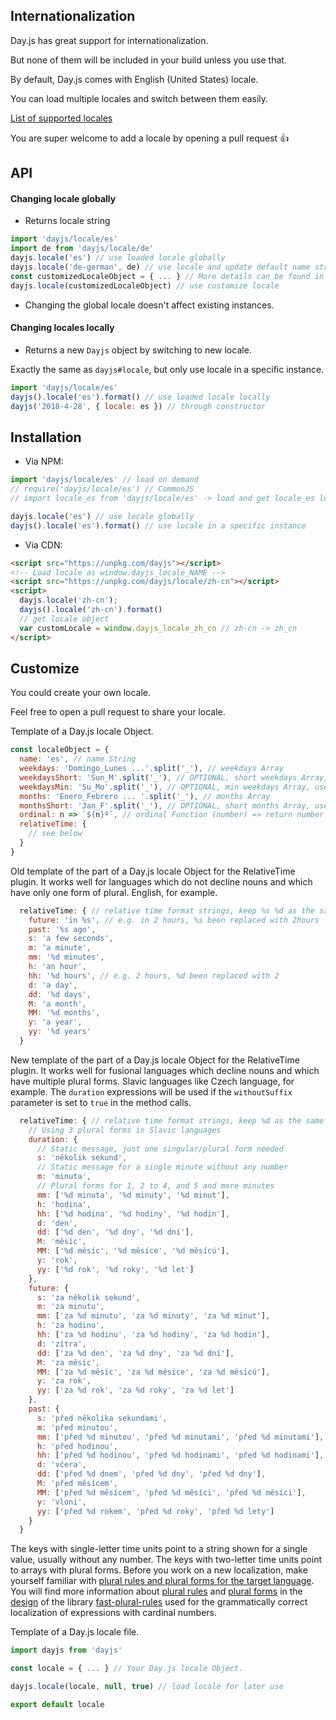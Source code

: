## Internationalization

Day.js has great support for internationalization.

But none of them will be included in your build unless you use that.

By default, Day.js comes with English (United States) locale.

You can load multiple locales and switch between them easily.

[List of supported locales](../../src/locale)

You are super welcome to add a locale by opening a pull request :+1:

## API

#### Changing locale globally

* Returns locale string

```js
import 'dayjs/locale/es'
import de from 'dayjs/locale/de'
dayjs.locale('es') // use loaded locale globally
dayjs.locale('de-german', de) // use locale and update default name string
const customizedLocaleObject = { ... } // More details can be found in Customize section below.
dayjs.locale(customizedLocaleObject) // use customize locale
```

* Changing the global locale doesn't affect existing instances.

#### Changing locales locally

* Returns a new `Dayjs` object by switching to new locale.

Exactly the same as `dayjs#locale`, but only use locale in a specific instance.

```js
import 'dayjs/locale/es'
dayjs().locale('es').format() // use loaded locale locally
dayjs('2018-4-28', { locale: es }) // through constructor
```

## Installation

* Via NPM:

```javascript
import 'dayjs/locale/es' // load on demand
// require('dayjs/locale/es') // CommonJS
// import locale_es from 'dayjs/locale/es' -> load and get locale_es locale object

dayjs.locale('es') // use locale globally
dayjs().locale('es').format() // use locale in a specific instance
```

* Via CDN:
```html
<script src="https://unpkg.com/dayjs"></script>
<!-- Load locale as window.dayjs_locale_NAME -->
<script src="https://unpkg.com/dayjs/locale/zh-cn"></script>
<script>
  dayjs.locale('zh-cn');
  dayjs().locale('zh-cn').format()
  // get locale object
  var customLocale = window.dayjs_locale_zh_cn // zh-cn -> zh_cn
</script>
```

## Customize

You could create your own locale.

Feel free to open a pull request to share your locale.

Template of a Day.js locale Object.
```javascript
const localeObject = {
  name: 'es', // name String
  weekdays: 'Domingo_Lunes ...'.split('_'), // weekdays Array
  weekdaysShort: 'Sun_M'.split('_'), // OPTIONAL, short weekdays Array, use first three letters if not provided
  weekdaysMin: 'Su_Mo'.split('_'), // OPTIONAL, min weekdays Array, use first two letters if not provided
  months: 'Enero_Febrero ... '.split('_'), // months Array
  monthsShort: 'Jan_F'.split('_'), // OPTIONAL, short months Array, use first three letters if not provided
  ordinal: n => `${n}º`, // ordinal Function (number) => return number + output
  relativeTime: {
    // see below
  }
}
```

Old template of the part of a Day.js locale Object for the RelativeTime plugin. It works well for languages which do not decline nouns and which have only one form of plural. English, for example.
```javascript
  relativeTime: { // relative time format strings, keep %s %d as the same
    future: 'in %s', // e.g. in 2 hours, %s been replaced with 2hours
    past: '%s ago',
    s: 'a few seconds',
    m: 'a minute',
    mm: '%d minutes',
    h: 'an hour',
    hh: '%d hours', // e.g. 2 hours, %d been replaced with 2
    d: 'a day',
    dd: '%d days',
    M: 'a month',
    MM: '%d months',
    y: 'a year',
    yy: '%d years'
  }
```

New template of the part of a Day.js locale Object for the RelativeTime plugin. It works well for fusional languages which decline nouns and which have multiple plural forms. Slavic languages like Czech language, for example. The `duration` expressions will be used if the `withoutSuffix` parameter is set to `true` in the method calls.
```javascript
  relativeTime: { // relative time format strings, keep %d as the same
    // Using 3 plural forms in Slavic languages
    duration: {
      // Static message, just one singular/plural form needed
      s: 'několik sekund',
      // Static message for a single minute without any number
      m: 'minuta',
      // Plural forms for 1, 2 to 4, and 5 and more minutes
      mm: ['%d minuta', '%d minuty', '%d minut'],
      h: 'hodina',
      hh: ['%d hodina', '%d hodiny', '%d hodin'],
      d: 'den',
      dd: ['%d den', '%d dny', '%d dní'],
      M: 'měsíc',
      MM: ['%d měsíc', '%d měsíce', '%d měsícú'],
      y: 'rok',
      yy: ['%d rok', '%d roky', '%d let']
    },
    future: {
      s: 'za několik sekund',
      m: 'za minutu',
      mm: ['za %d minutu', 'za %d minuty', 'za %d minut'],
      h: 'za hodinu',
      hh: ['za %d hodinu', 'za %d hodiny', 'za %d hodin'],
      d: 'zítra',
      dd: ['za %d den', 'za %d dny', 'za %d dní'],
      M: 'za měsíc',
      MM: ['za %d měsíc', 'za %d měsíce', 'za %d měsícú'],
      y: 'za rok',
      yy: ['za %d rok', 'za %d roky', 'za %d let']
    },
    past: {
      s: 'před několika sekundami',
      m: 'před minutou',
      mm: ['před %d minutou', 'před %d minutami', 'před %d minutami'],
      h: 'před hodinou',
      hh: ['před %d hodinou', 'před %d hodinami', 'před %d hodinami'],
      d: 'včera',
      dd: ['před %d dnem', 'před %d dny', 'před %d dny'],
      M: 'před měsícem',
      MM: ['před %d měsícem', 'před %d měsíci', 'před %d měsíci'],
      y: 'vloni',
      yy: ['před %d rokem', 'před %d roky', 'před %d lety']
    }
  }
```
The keys with single-letter time units point to a string shown for a single value, usually without any number. The keys with two-letter time units point to arrays with plural forms. Before you work on a new localization, make yourself familiar with [plural rules and plural forms for the target language](https://github.com/prantlf/fast-plural-rules/blob/master/docs/languages.md#supported-languages). You will find more information about [plural rules](https://github.com/prantlf/fast-plural-rules/blob/master/docs/design.md#plural-rules) and [plural forms](https://github.com/prantlf/fast-plural-rules/blob/master/docs/design.md#plural-forms) in the [design](https://github.com/prantlf/fast-plural-rules/blob/master/docs/design.md#design-concepts) of the library [fast-plural-rules](https://github.com/prantlf/fast-plural-rules#fast-plural-rules) used for the grammatically correct localization of expressions with cardinal numbers.

Template of a Day.js locale file.
```javascript
import dayjs from 'dayjs'

const locale = { ... } // Your Day.js locale Object.

dayjs.locale(locale, null, true) // load locale for later use

export default locale
```
